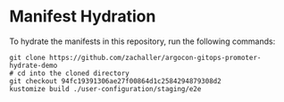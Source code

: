 # Manifest Hydration

To hydrate the manifests in this repository, run the following commands:

```shell
git clone https://github.com/zachaller/argocon-gitops-promoter-hydrate-demo
# cd into the cloned directory
git checkout 94fc19391306ae27f00864d1c2584294879308d2
kustomize build ./user-configuration/staging/e2e
```
